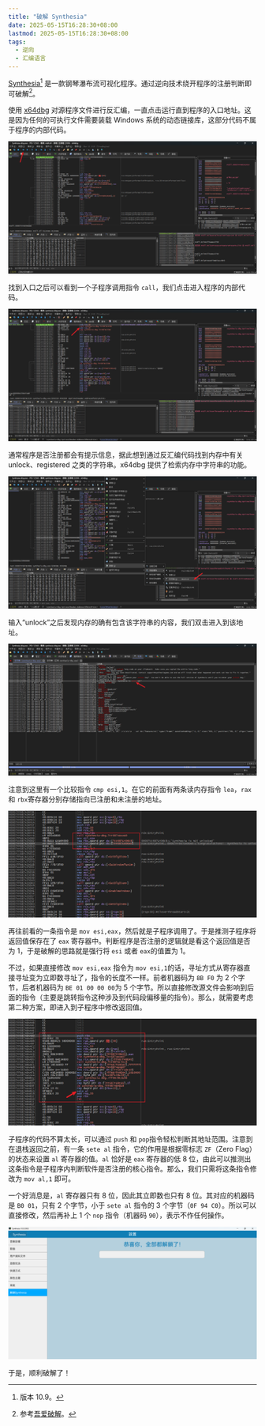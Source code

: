 ```yaml
---
title: "破解 Synthesia"
date: 2025-05-15T16:28:30+08:00
lastmod: 2025-05-15T16:28:30+08:00
tags:
  - 逆向
  - 汇编语言
---
```


[Synthesia](https://www.synthesiagame.com/)[^1] 是一款钢琴瀑布流可视化程序。通过逆向技术绕开程序的注册判断即可破解[^2]。

<!--more-->

使用 [x64dbg](https://x64dbg.com/) 对源程序文件进行反汇编，一直点击运行直到程序的入口地址。这是因为任何的可执行文件需要装载 Windows 系统的动态链接库，这部分代码不属于程序的内部代码。

![image](image-20250515160828-amjb3ag.png)

找到入口之后可以看到一个子程序调用指令 `call`​，我们点击进入程序的内部代码。

![image](image-20250515161522-kdnd9ew.png)

通常程序是否注册都会有提示信息，据此想到通过反汇编代码找到内存中有关 unlock、registered 之类的字符串。x64dbg 提供了检索内存中字符串的功能。

![image](image-20250515161922-o0955p6.png)

输入“unlock”之后发现内存的确有包含该字符串的内容，我们双击进入到该地址。

![image](image-20250515162149-b6gwxmk.png)

注意到这里有一个比较指令 `cmp esi,1`​。在它的前面有两条读内存指令 `lea`​，`rax`​ 和 `rbx`​ 寄存器分别存储指向已注册和未注册的地址。

![image](image-20250515162446-cav8icb.png)

再往前看的一条指令是 `mov esi,eax`​，然后就是子程序调用了。于是推测子程序将返回值保存在了 `eax`​ 寄存器中。判断程序是否注册的逻辑就是看这个返回值是否为 1，于是破解的思路就是强行将 `esi`​ 或者 `eax`​ 的值置为 1。

不过，如果直接修改 `mov esi,eax`​ 指令为 `mov esi,1`​ 的话，寻址方式从寄存器直接寻址变为立即数寻址了，指令的长度不一样。前者机器码为 `8B F0`​ 为 2 个字节，后者机器码为 `BE 01 00 00 00`​ 为 5 个字节。所以直接修改源文件会影响到后面的指令（主要是跳转指令这种涉及到代码段偏移量的指令）。那么，就需要考虑第二种方案，即进入到子程序中修改返回值。

![image](image-20250515163905-oz46uhb.png)

子程序的代码不算太长，可以通过 `push`​ 和 `pop`​ 指令轻松判断其地址范围。注意到在退栈返回之前，有一条 `sete al`​ 指令，它的作用是根据零标志 `ZF`​（Zero Flag）的状态来设置 `al`​ 寄存器的值。`al`​ 恰好是 `eax`​ 寄存器的低 8 位，由此可以推测出这条指令是子程序内判断软件是否注册的核心指令。那么，我们只需将这条指令修改为 `mov al,1`​ 即可。

一个好消息是，`al`​ 寄存器只有 8 位，因此其立即数也只有 8 位。其对应的机器码是 `B0 01`​，只有 2 个字节，小于 `sete al`​ 指令的 3 个字节（`0F 94 C0`​）。所以可以直接修改，然后再补上 1 个 `nop`​ 指令（机器码 `90`​），表示不作任何操作。

![image](image-20250515165127-flga1cv.png)

于是，顺利破解了！

[^1]:版本 10.9。
[^2]:参考[吾爱破解](https://www.52pojie.cn/thread-1092695-1-1.html)。
